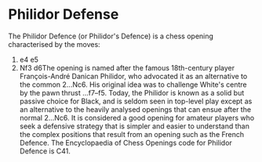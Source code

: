 # Philidor Defense

The Philidor Defence (or Philidor's Defence) is a chess opening characterised by the moves:

1. e4 e5
2. Nf3 d6The opening is named after the famous 18th-century player François-André Danican Philidor, who advocated it as an alternative to the common 2...Nc6. His original idea was to challenge White's centre by the pawn thrust ...f7–f5.
Today, the Philidor is known as a solid but passive choice for Black, and is seldom seen in top-level play except as an alternative to the heavily analysed openings that can ensue after the normal 2...Nc6. It is considered a good opening for amateur players who seek a defensive strategy that is simpler and easier to understand than the complex positions that result from an opening such as the French Defence.
The Encyclopaedia of Chess Openings code for Philidor Defence is C41.

